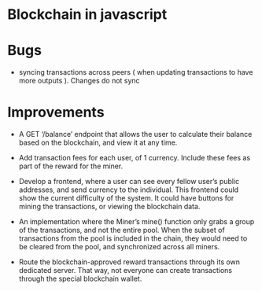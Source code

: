 Blockchain in javascript
=

Bugs
===
* syncing transactions across peers ( when updating transactions to have more outputs ). Changes do not sync

Improvements
===

* A GET ‘/balance’ endpoint that allows the user to calculate their balance based on the blockchain, and view it at any time.

* Add transaction fees for each user, of 1 currency. Include these fees as part of the reward for the miner.

* Develop a frontend, where a user can see every fellow user’s public addresses, and send currency to the individual. This frontend could show the current difficulty of the system. It could have buttons for mining the transactions, or viewing the blockchain data.

* An implementation where the Miner’s mine() function only grabs a group of the transactions, and not the entire pool. When the subset of transactions from the pool is included in the chain, they would need to be cleared from the pool, and synchronized across all miners.

* Route the blockchain-approved reward transactions through its own dedicated server. That way, not everyone can create transactions through the special blockchain wallet.
